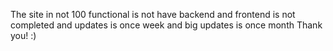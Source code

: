 The site in not 100 functional is not have backend and frontend is not completed and updates is once week and big updates is once month Thank you! :)
